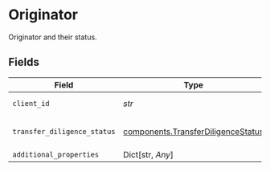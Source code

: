 # Originator

Originator and their status.


## Fields

| Field                                                                                    | Type                                                                                     | Required                                                                                 | Description                                                                              |
| ---------------------------------------------------------------------------------------- | ---------------------------------------------------------------------------------------- | ---------------------------------------------------------------------------------------- | ---------------------------------------------------------------------------------------- |
| `client_id`                                                                              | *str*                                                                                    | :heavy_check_mark:                                                                       | Originator’s client ID.                                                                  |
| `transfer_diligence_status`                                                              | [components.TransferDiligenceStatus](../../models/components/transferdiligencestatus.md) | :heavy_check_mark:                                                                       | Originator’s diligence status.                                                           |
| `additional_properties`                                                                  | Dict[str, *Any*]                                                                         | :heavy_minus_sign:                                                                       | N/A                                                                                      |